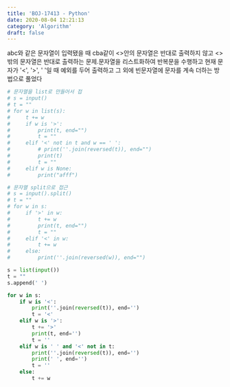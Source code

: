 ```yaml
---
title: 'BOJ-17413 - Python'
date: 2020-08-04 12:21:13
category: 'Algorithm'
draft: false
---
```

<ab cd>abc<abc>와 같은 문자열이 입력됐을 때 <ab cd>cba<abc>같이 <>안의 문자열은 반대로 출력하지 않고 <>밖의 문자열은 반대로 출력하는 문제.문자열을 리스트화하여 반복문을 수행하고 현재 문자가 '<', '>', ' '일 때 예외를 두어 출력하고 그 외에 빈문자열에 문자를 계속 더하는 방법으로 풀었다
```python
# 문자열을 list로 만들어서 접
# s = input()
# t = ""
# for w in list(s):
#     t += w
#     if w is '>':
#         print(t, end="")
#         t = ""
#     elif '<' not in t and w == ' ':
#         # print(''.join(reversed(t)), end="")
#         print(t)
#         t = ""
#     elif w is None:
#         print("afff")

# 문자열 split으로 접근
# s = input().split()
# t = ""
# for w in s:
#     if '>' in w:
#         t += w
#         print(t, end="")
#         t = ""
#     elif '<' in w:
#         t += w
#     else:
#         print(''.join(reversed(w)), end="")

s = list(input())
t = ""
s.append(' ')

for w in s:
    if w is '<':
        print(''.join(reversed(t)), end='')
        t = '<'
    elif w is '>':
        t += '>'
        print(t, end='')
        t = ''
    elif w is ' ' and '<' not in t:
        print(''.join(reversed(t)), end='')
        print(' ', end='')
        t = ''
    else:
        t += w

```